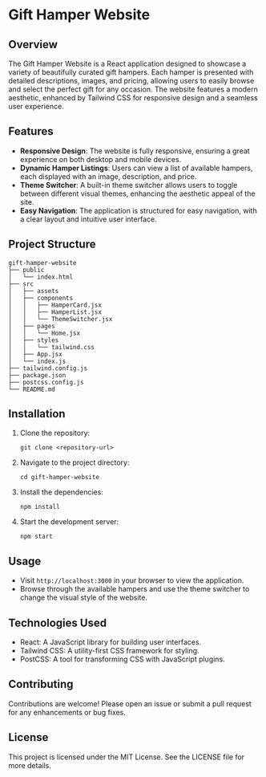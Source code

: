 # Gift Hamper Website

## Overview
The Gift Hamper Website is a React application designed to showcase a variety of beautifully curated gift hampers. Each hamper is presented with detailed descriptions, images, and pricing, allowing users to easily browse and select the perfect gift for any occasion. The website features a modern aesthetic, enhanced by Tailwind CSS for responsive design and a seamless user experience.

## Features
- **Responsive Design**: The website is fully responsive, ensuring a great experience on both desktop and mobile devices.
- **Dynamic Hamper Listings**: Users can view a list of available hampers, each displayed with an image, description, and price.
- **Theme Switcher**: A built-in theme switcher allows users to toggle between different visual themes, enhancing the aesthetic appeal of the site.
- **Easy Navigation**: The application is structured for easy navigation, with a clear layout and intuitive user interface.

## Project Structure
```
gift-hamper-website
├── public
│   └── index.html
├── src
│   ├── assets
│   ├── components
│   │   ├── HamperCard.jsx
│   │   ├── HamperList.jsx
│   │   └── ThemeSwitcher.jsx
│   ├── pages
│   │   └── Home.jsx
│   ├── styles
│   │   └── tailwind.css
│   ├── App.jsx
│   └── index.js
├── tailwind.config.js
├── package.json
├── postcss.config.js
└── README.md
```

## Installation
1. Clone the repository:
   ```
   git clone <repository-url>
   ```
2. Navigate to the project directory:
   ```
   cd gift-hamper-website
   ```
3. Install the dependencies:
   ```
   npm install
   ```
4. Start the development server:
   ```
   npm start
   ```

## Usage
- Visit `http://localhost:3000` in your browser to view the application.
- Browse through the available hampers and use the theme switcher to change the visual style of the website.

## Technologies Used
- React: A JavaScript library for building user interfaces.
- Tailwind CSS: A utility-first CSS framework for styling.
- PostCSS: A tool for transforming CSS with JavaScript plugins.

## Contributing
Contributions are welcome! Please open an issue or submit a pull request for any enhancements or bug fixes.

## License
This project is licensed under the MIT License. See the LICENSE file for more details.